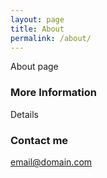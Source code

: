 ```yaml
---
layout: page
title: About
permalink: /about/
---
```


About page

### More Information

Details

### Contact me

[email@domain.com](mailto:email@domain.com)